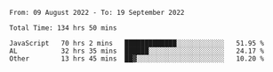 
<!--START_SECTION:waka-->

```text
From: 09 August 2022 - To: 19 September 2022

Total Time: 134 hrs 50 mins

JavaScript   70 hrs 2 mins   █████████████░░░░░░░░░░░░   51.95 %
AL           32 hrs 35 mins  ██████░░░░░░░░░░░░░░░░░░░   24.17 %
Other        13 hrs 45 mins  ██▓░░░░░░░░░░░░░░░░░░░░░░   10.20 %
```

<!--END_SECTION:waka-->











